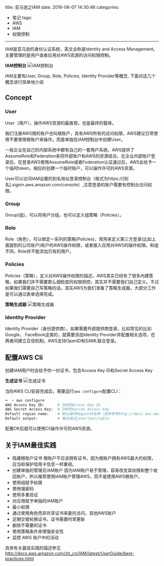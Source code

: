 title: 亚马逊之IAM
date: 2016-06-07 14:30:46
categories:
- 笔记
tags:
- AWS
- IAM
- 权限控制
---
IAM是亚马逊的身份认证系统，英文全称是Identity and Access Management。主要管理的是用户或者应用对AWS资源的访问权限控制。

<!--more-->

__IAM控制台__
![IAM控制台](http://7arnew.com1.z0.glb.clouddn.com/images/iam-dashboard.png)

IAM主要有User, Group, Role, Policies, Identity Provider等概念, 下面对这几个概念进行简单地介绍

## Concept

### User

User（用户），操作AWS资源的最直观，也是最终的载体。

我们注册AWS用的账户也叫根账户，具有AWS所有的访问权限，AWS建议日常使用不要使用根账户来操作。而是单独在IAM控制台中创建User。

一般企业在自己的内部系统中都有自己的一套用户系统，AWS提供了AssumeRole和Federation来将外部账户和AWS的资源结合。在企业内部账户登录后，在登录AWS使用AssumeRole或者Foderation认证通过后，AWS会给予一个临时token，相应的创建一个临时账户，可以操作许可的AWS资源。

User可以访问IAM设置的别名地址登录控制台（格式为https://[别名].signin.aws.amazon.com/console）,注意登录的账户需要有控制台访问权限。

### Group

Group(组)，可以将用户分组，也可以定义组策略（Policies）。

### Role

Role（角色），可以绑定一系列的策略(Policies)，常用来定义第三方登录(比如上面提到的公司账户)账户的AWS操作权限，或者接入应用对AWS的操作权限。和组不同，Role并不能添加已有的用户。

### Policies

Policies（策略），定义对AWS操作权限的描述，AWS其实已经有了很多內建策略，如果我们并不需要那么细粒度的权限把控，其实并不需要我们自己定义。不过如果我们需要自己写策略的话，其实AWS为我们准备了策略生成器，大部分工作是可以通过表单选择完成。


__策略生成器__
![策略生成器](http://7arnew.com1.z0.glb.clouddn.com/images/iam-policy-generator.png)

### Identity Provider

Identity Provider（身份提供商），如果需要外部提供商登录，比如常见的比如Google， FaceBook这类的，就需要添加Identity Provider并配置相关选项，在两者间建立互信机制。AWS支持OpenID和SAML联合登录。

## 配置AWS Cli

创建IAM用户时会给予你一份证书，包含Access Key ID和Secret Access Key

__生成证书__
![生成证书](http://7arnew.com1.z0.glb.clouddn.com/images/iam-credencial.png)

当你AWS CLI安装完成后，需要运行`aws configure`配置CLI：

```bash
➜  ~ aws configure
AWS Access Key ID:      # IAM的Access Key ID
AWS Secret Access Key:  # IAM的Secret Access Key
Default region name:    # 默认操作Region的名称（具体参考http://docs.aws.amazon.com/zh_cn/general/latest/gr/rande.html)
Default output:         # 输出格式json/text/table
```

配置OK后就可以使用Cli操作许可的AWS资源。


## 关于IAM最佳实践

- 隐藏根账户证书
  根账户不应该拥有证书，因为根账户拥有AWS最大的权限，应当和保护信用卡信息一样重视。
- 创建单独的管理员IAM账户
  因为IAM账户易于管理，容易改变其权限和整个收回账户，所以推荐使用IAM账户管理AWS，而不是使用AWS根账户。
- 使用组赋予权限
- 使用强密码
- 使用多重验证
- 对应用赋予单独的IAM账户
- 最小权限
- 通过使用角色而非共享证书来委托访问，其他AWS账户
- 定期交替轮换证书，证书需要时常更新
- 删除不需要的证书
- 使用策略条件来增强安全性
- 监控 AWS 账户中的活动

具体有关最佳实践的描述参见<http://docs.aws.amazon.com/zh_cn/IAM/latest/UserGuide/best-practices.html>
